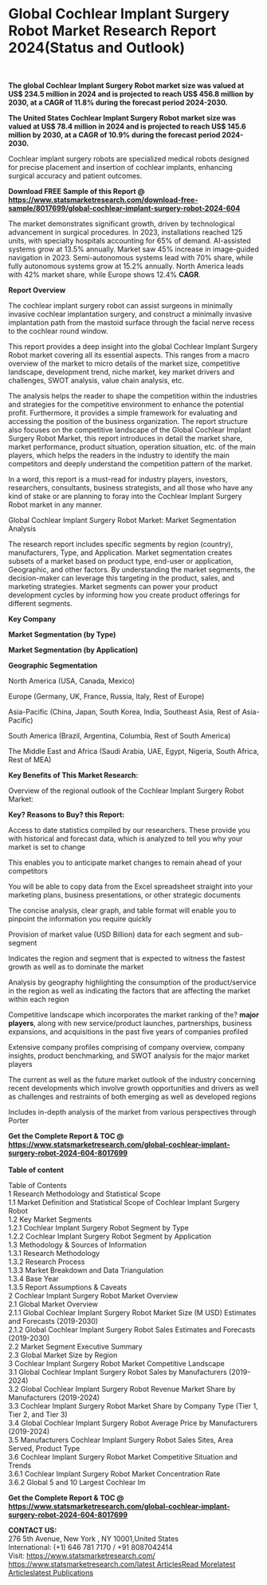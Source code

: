 <h1>Global Cochlear Implant Surgery Robot Market Research Report 2024(Status and Outlook)</h1><br/><p><strong>The global Cochlear Implant Surgery Robot market size was valued at US$ 234.5 million in 2024 and is projected to reach US$ 456.8 million by 2030, at a <strong>CAGR</strong> of 11.8% during the forecast period 2024-2030.</strong></p><p><strong>The United States Cochlear Implant Surgery Robot market size was valued at US$ 78.4 million in 2024 and is projected to reach US$ 145.6 million by 2030, at a <strong>CAGR</strong> of 10.9% during the forecast period 2024-2030.</strong></p><p>Cochlear implant surgery robots are specialized medical robots designed for precise placement and insertion of cochlear implants, enhancing surgical accuracy and patient outcomes.</p><p><strong>Download FREE Sample of this Report @ <a href="https://www.statsmarketresearch.com/download-free-sample/8017699/global-cochlear-implant-surgery-robot-2024-604">https://www.statsmarketresearch.com/download-free-sample/8017699/global-cochlear-implant-surgery-robot-2024-604</a></strong></p><p>The market demonstrates significant growth, driven by technological advancement in surgical procedures. In 2023, installations reached 125 units, with specialty hospitals accounting for 65% of demand. AI-assisted systems grow at 13.5% annually. Market saw 45% increase in image-guided navigation in 2023. Semi-autonomous systems lead with 70% share, while fully autonomous systems grow at 15.2% annually. North America leads with 42% market share, while Europe shows 12.4% <strong>CAGR</strong>.</p><p><strong>Report Overview</strong></p><p>The cochlear implant surgery robot can assist surgeons in minimally invasive cochlear implantation surgery, and construct a minimally invasive implantation path from the mastoid surface through the facial nerve recess to the cochlear round window.</p><p>This report provides a deep insight into the global Cochlear Implant Surgery Robot market covering all its essential aspects. This ranges from a macro overview of the market to micro details of the market size, competitive landscape, development trend, niche market, key market drivers and challenges, SWOT analysis, value chain analysis, etc.</p><p>The analysis helps the reader to shape the competition within the industries and strategies for the competitive environment to enhance the potential profit. Furthermore, it provides a simple framework for evaluating and accessing the position of the business organization. The report structure also focuses on the competitive landscape of the Global Cochlear Implant Surgery Robot Market, this report introduces in detail the market share, market performance, product situation, operation situation, etc. of the main players, which helps the readers in the industry to identify the main competitors and deeply understand the competition pattern of the market.</p><p>In a word, this report is a must-read for industry players, investors, researchers, consultants, business strategists, and all those who have any kind of stake or are planning to foray into the Cochlear Implant Surgery Robot market in any manner.</p><p>Global Cochlear Implant Surgery Robot Market: Market Segmentation Analysis</p><p>The research report includes specific segments by region (country), manufacturers, Type, and Application. Market segmentation creates subsets of a market based on product type, end-user or application, Geographic, and other factors. By understanding the market segments, the decision-maker can leverage this targeting in the product, sales, and marketing strategies. Market segments can power your product development cycles by informing how you create product offerings for different segments.</p><p><strong>Key Company</strong></p><p><strong>Market Segmentation (by Type)</strong></p><p><strong>Market Segmentation (<strong>by Application</strong>)</strong></p><p><strong>Geographic Segmentation</strong></p><p>North America (USA, Canada, Mexico)</p><p>Europe (Germany, UK, France, Russia, Italy, Rest of Europe)</p><p>Asia-Pacific (China, Japan, South Korea, India, Southeast Asia, Rest of Asia-Pacific)</p><p>South America (Brazil, Argentina, Columbia, Rest of South America)</p><p>The Middle East and Africa (Saudi Arabia, UAE, Egypt, Nigeria, South Africa, Rest of MEA)</p><p><strong>Key Benefits of This Market Research:</strong></p><p>Overview of the regional outlook of the Cochlear Implant Surgery Robot Market:</p><p><strong>Key? <strong>Reasons to Buy</strong>? this Report:</strong></p><p>Access to date statistics compiled by our researchers. These provide you with historical and forecast data, which is analyzed to tell you why your market is set to change</p><p>This enables you to anticipate market changes to remain ahead of your competitors</p><p>You will be able to copy data from the Excel spreadsheet straight into your marketing plans, business presentations, or other strategic documents</p><p>The concise analysis, clear graph, and table format will enable you to pinpoint the information you require quickly</p><p>Provision of market value (USD Billion) data for each segment and sub-segment</p><p>Indicates the region and segment that is expected to witness the fastest growth as well as to dominate the market</p><p>Analysis by geography highlighting the consumption of the product/service in the region as well as indicating the factors that are affecting the market within each region</p><p>Competitive landscape which incorporates the market ranking of the? <strong><strong>major players</strong></strong>, along with new service/product launches, partnerships, business expansions, and acquisitions in the past five years of companies profiled</p><p>Extensive company profiles comprising of company overview, company insights, product benchmarking, and SWOT analysis for the major market players</p><p>The current as well as the future market outlook of the industry concerning recent developments which involve growth opportunities and drivers as well as challenges and restraints of both emerging as well as developed regions</p><p>Includes in-depth analysis of the market from various perspectives through Porter</p><div><b>Get the Complete Report & TOC @ <a href="https://www.statsmarketresearch.com/global-cochlear-implant-surgery-robot-2024-604-8017699">https://www.statsmarketresearch.com/global-cochlear-implant-surgery-robot-2024-604-8017699</a></b></div><br><b>Table of content</b><p>Table of Contents<br /> 1 Research Methodology and Statistical Scope<br /> 1.1 Market Definition and Statistical Scope of Cochlear Implant Surgery Robot<br /> 1.2 Key Market Segments<br /> 1.2.1 Cochlear Implant Surgery Robot Segment by Type<br /> 1.2.2 Cochlear Implant Surgery Robot Segment by Application<br /> 1.3 Methodology & Sources of Information<br /> 1.3.1 Research Methodology<br /> 1.3.2 Research Process<br /> 1.3.3 Market Breakdown and Data Triangulation<br /> 1.3.4 Base Year<br /> 1.3.5 Report Assumptions & Caveats<br /> 2 Cochlear Implant Surgery Robot Market Overview<br /> 2.1 Global Market Overview<br /> 2.1.1 Global Cochlear Implant Surgery Robot Market Size (M USD) Estimates and Forecasts (2019-2030)<br /> 2.1.2 Global Cochlear Implant Surgery Robot Sales Estimates and Forecasts (2019-2030)<br /> 2.2 Market Segment Executive Summary<br /> 2.3 Global Market Size by Region<br /> 3 Cochlear Implant Surgery Robot Market Competitive Landscape<br /> 3.1 Global Cochlear Implant Surgery Robot Sales by Manufacturers (2019-2024)<br /> 3.2 Global Cochlear Implant Surgery Robot Revenue Market Share by Manufacturers (2019-2024)<br /> 3.3 Cochlear Implant Surgery Robot Market Share by Company Type (Tier 1, Tier 2, and Tier 3)<br /> 3.4 Global Cochlear Implant Surgery Robot Average Price by Manufacturers (2019-2024)<br /> 3.5 Manufacturers Cochlear Implant Surgery Robot Sales Sites, Area Served, Product Type<br /> 3.6 Cochlear Implant Surgery Robot Market Competitive Situation and Trends<br /> 3.6.1 Cochlear Implant Surgery Robot Market Concentration Rate<br /> 3.6.2 Global 5 and 10 Largest Cochlear Im<br><div><b>Get the Complete Report & TOC @ <a href="https://www.statsmarketresearch.com/global-cochlear-implant-surgery-robot-2024-604-8017699">https://www.statsmarketresearch.com/global-cochlear-implant-surgery-robot-2024-604-8017699</a></b></div></p> <b>CONTACT US:</b><br>276 5th Avenue, New York , NY 10001,United States<br>International: (+1) 646 781 7170 / +91 8087042414<br>Visit: <a href="https://www.statsmarketresearch.com/">https://www.statsmarketresearch.com/</a><br><a href="https://gyeongbokgung.com">https://www.statsmarketresearch.com/</a><a href="https://hallyeomaritime.com">latest Articles</a><a href="https://jingwansa.com">Read More</a><a href=https://nguoiviet.jp/">latest Articles</a><a href="https://www.intelmarketresearch.com/">latest Publications</a>